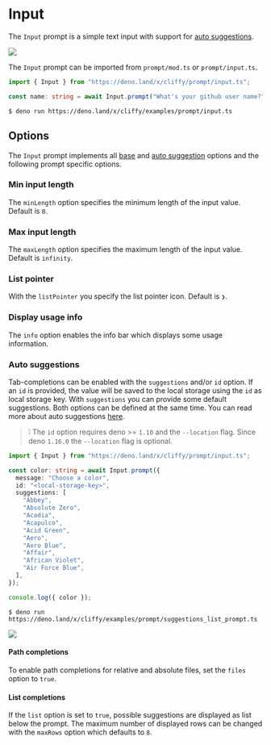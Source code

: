 # Input

The `Input` prompt is a simple text input with support for
[auto suggestions](#auto-suggestions).

![](../assets/img/input.gif)

The `Input` prompt can be imported from `prompt/mod.ts` or `prompt/input.ts`.

```typescript
import { Input } from "https://deno.land/x/cliffy/prompt/input.ts";

const name: string = await Input.prompt("What's your github user name?");
```

```console
$ deno run https://deno.land/x/cliffy/examples/prompt/input.ts
```

## Options

The `Input` prompt implements all [base](./index.md) and
[auto suggestion](../auto_suggestions.md) options and the following prompt
specific options.

### Min input length

The `minLength` option specifies the minimum length of the input value. Default
is `0`.

### Max input length

The `maxLength` option specifies the maximum length of the input value. Default
is `infinity`.

### List pointer

With the `listPointer` you specify the list pointer icon. Default is `❯`.

### Display usage info

The `info` option enables the info bar which displays some usage information.

### Auto suggestions

Tab-completions can be enabled with the `suggestions` and/or `id` option. If an
`id` is provided, the value will be saved to the local storage using the `id` as
local storage key. With `suggestions` you can provide some default suggestions.
Both options can be defined at the same time. You can read more about auto
suggestions [here](../auto_suggestions.md).

> ❕ The `id` option requires deno >= `1.10` and the `--location` flag. Since
> deno `1.16.0` the `--location` flag is optional.

```typescript
import { Input } from "https://deno.land/x/cliffy/prompt/input.ts";

const color: string = await Input.prompt({
  message: "Choose a color",
  id: "<local-storage-key>",
  suggestions: [
    "Abbey",
    "Absolute Zero",
    "Acadia",
    "Acapulco",
    "Acid Green",
    "Aero",
    "Aero Blue",
    "Affair",
    "African Violet",
    "Air Force Blue",
  ],
});

console.log({ color });
```

```console
$ deno run https://deno.land/x/cliffy/examples/prompt/suggestions_list_prompt.ts
```

![](../assets/img/suggestions.gif)

#### Path completions

To enable path completions for relative and absolute files, set the `files`
option to `true`.

#### List completions

If the `list` option is set to `true`, possible suggestions are displayed as
list below the prompt. The maximum number of displayed rows can be changed with
the `maxRows` option which defaults to `8`.
